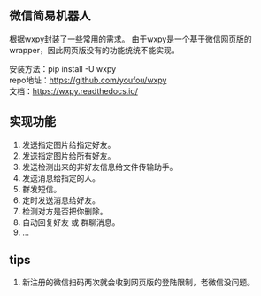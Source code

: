 ## 微信简易机器人

根据wxpy封装了一些常用的需求。 由于wxpy是一个基于微信网页版的wrapper，因此网页版没有的功能统统不能实现。

安装方法：pip install -U wxpy  
repo地址：https://github.com/youfou/wxpy  
文档：https://wxpy.readthedocs.io/

## 实现功能
1. 发送指定图片给指定好友。
2. 发送指定图片给所有好友。
3. 发送检测出来的非好友信息给文件传输助手。
4. 发送消息给指定的人。
5. 群发短信。
6. 定时发送消息给好友。
7. 检测对方是否把你删除。
8. 自动回复好友 或 群聊消息。
8. ...


## tips
1. 新注册的微信扫码两次就会收到网页版的登陆限制，老微信没问题。